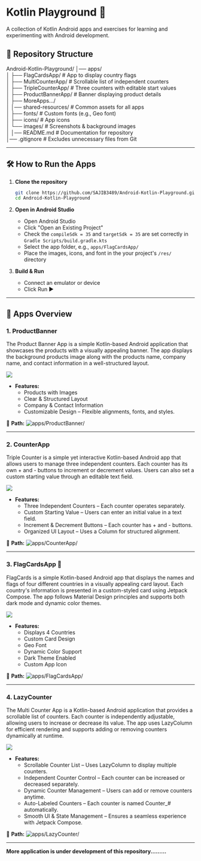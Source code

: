 # Kotlin Playground 🚀  
A collection of Kotlin Android apps and exercises for learning and experimenting with Android development.

## 📂 Repository Structure  


Android-Kotlin-Playground/
│── apps/                  
│   ├── FlagCardsApp/       # App to display country flags  
│   ├── MultiCounterApp/    # Scrollable list of independent counters  
│   ├── TripleCounterApp/   # Three counters with editable start values  
│   ├── ProductBannerApp/   # Banner displaying product details  
│   ├── MoreApps.../        
│
│── shared-resources/       # Common assets for all apps  
│   ├── fonts/              # Custom fonts (e.g., Geo font)  
│   ├── icons/              # App icons  
│   └── images/             # Screenshots & background images  
│
│── README.md               # Documentation for repository  
│── .gitignore              # Excludes unnecessary files from Git  


---

## 🛠️ How to Run the Apps  

1. **Clone the repository**  
   ```sh
   git clone https://github.com/SAJIB3489/Android-Kotlin-Playground.git
   cd Android-Kotlin-Playground

2. **Open in Android Studio**

   - Open Android Studio
   - Click "Open an Existing Project"
   - Check the ``compileSdk = 35`` and ``targetSdk = 35`` are set correctly in ``Gradle Scripts/build.gradle.kts``
   - Select the app folder, e.g., ``apps/FlagCardsApp/``
   - Place the images, icons, and font in the your project's ``/res/`` directory

3. **Build & Run**

   - Connect an emulator or device
   - Click Run ▶️


---


## 📱 Apps Overview  

### 1. ProductBanner
The Product Banner App is a simple Kotlin-based Android application that showcases the products with a visually appealing banner. The app displays the background products image along with the products name, company name, and contact information in a well-structured layout.

<kbd>
  <img src="/apps/ProductBanner/app-overview.png">
</kbd>


- **Features:**  
  - Products with Images
  - Clear & Structured Layout
  - Company & Contact Information
  - Customizable Design – Flexible alignments, fonts, and styles.

📂 **Path:** ![apps/ProductBanner/](apps/ProductBanner/) 

---

### 2. CounterApp
Triple Counter is a simple yet interactive Kotlin-based Android app that allows users to manage three independent counters. Each counter has its own + and - buttons to increment or decrement values. Users can also set a custom starting value through an editable text field.

<kbd>
  <img src="/apps/CounterApp/app-overview.png">
</kbd>


- **Features:**  
  - Three Independent Counters – Each counter operates separately.
  - Custom Starting Value – Users can enter an initial value in a text field.
  - Increment & Decrement Buttons – Each counter has + and - buttons.
  - Organized UI Layout – Uses a Column for structured alignment.

📂 **Path:** ![apps/CounterApp/](apps/CounterApp/) 

---

### 3. FlagCardsApp  🏁
FlagCards is a simple Kotlin-based Android app that displays the names and flags of four different countries in a visually appealing card layout. Each country's information is presented in a custom-styled card using Jetpack Compose. The app follows Material Design principles and supports both dark mode and dynamic color themes.

<kbd>
  <img src="/apps/FlagCardsApp/app-overview.png">
</kbd>


- **Features:**  
  - Displays 4 Countries
  - Custom Card Design
  - Geo Font
  - Dynamic Color Support
  - Dark Theme Enabled
  - Custom App Icon

📂 **Path:** ![apps/FlagCardsApp/](apps/FlagCardsApp/) 

---

### 4. LazyCounter
The Multi Counter App is a Kotlin-based Android application that provides a scrollable list of counters. Each counter is independently adjustable, allowing users to increase or decrease its value. The app uses LazyColumn for efficient rendering and supports adding or removing counters dynamically at runtime.

<kbd>
  <img src="/apps/LazyCounter/app-overview.png">
</kbd>


- **Features:**  
  - Scrollable Counter List – Uses LazyColumn to display multiple counters.
  - Independent Counter Control – Each counter can be increased or decreased separately.
  - Dynamic Counter Management – Users can add or remove counters anytime.
  - Auto-Labeled Counters – Each counter is named Counter_# automatically.
  - Smooth UI & State Management – Ensures a seamless experience with Jetpack Compose.

📂 **Path:** ![apps/LazyCounter/](apps/LazyCounter/) 

---

**More application is under development of this repository.........**
